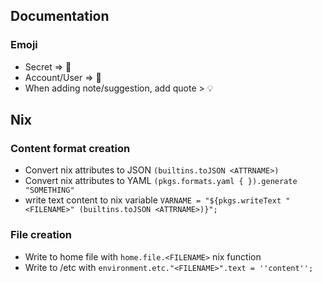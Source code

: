 ## Documentation

### Emoji

- Secret => 🔐
- Account/User => 👤
- When adding note/suggestion, add quote > 💡

## Nix

### Content format creation

- Convert nix attributes to JSON `(builtins.toJSON <ATTRNAME>)`
- Convert nix attributes to YAML `(pkgs.formats.yaml { }).generate "SOMETHING"`
- write text content to nix variable
  `VARNAME = "${pkgs.writeText "<FILENAME>" (builtins.toJSON <ATTRNAME>)}";`

### File creation

- Write to home file with `home.file.<FILENAME>` nix function
- Write to /etc with `environment.etc."<FILENAME>".text = ''content'';`
